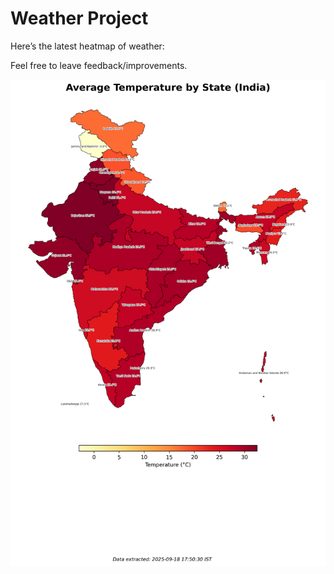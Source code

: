 # Weather Project

Here’s the latest heatmap of weather:

Feel free to leave feedback/improvements.

![India Heatmap](docs/assets/india_heatmap.png?v=CBF910)
